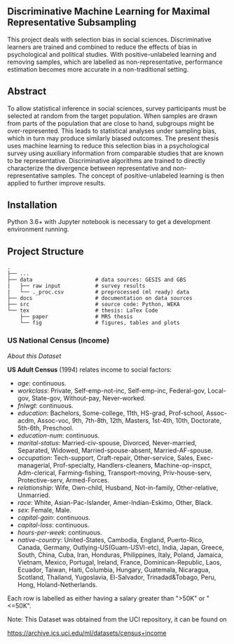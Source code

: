 ## Discriminative Machine Learning for Maximal Representative Subsampling
This project deals with selection bias in social sciences. Discriminative learners are trained and combined to reduce the effects of bias in psychological and political studies. With positive-unlabeled learning and removing samples, which are labelled as non-representative, performance estimation becomes more accurate in a non-traditional setting.

## Abstract
To allow statistical inference in social sciences, survey participants must be selected at random from the target population. When samples are drawn from parts of the population that are close to hand, subgroups might be over-represented. This leads to statistical analyses under sampling bias, which in turn may produce similarly biased outcomes. The present thesis uses machine learning to reduce this selection bias in a psychological survey using auxiliary information from comparable studies that are known to be representative. Discriminative algorithms are trained to directly characterize the divergence between representative and non-representative samples. The concept of positive-unlabeled learning is then applied to further improve results.

## Installation
Python 3.6+ with Jupyter notebook is necessary to get a development environment running.

## Project Structure
    .
    ├── ...
    ├── data                    # data sources: GESIS and GBS
    |   ├── raw input           # survey results
    |   └── ._proc.csv          # preprocessed (ml ready) data
    ├── docs                    # documentation on data sources
    ├── src                     # source code: Python, WEKA
    └── tex                     # thesis: LaTex Code
        ├── paper               # MRS thesis
        └── fig                 # figures, tables and plots

### US National Census (Income) <a name="us"></a>

*About this Dataset*

**US Adult Census** (1994) relates income to social factors: 

- *age*: continuous.
- *workclass*: Private, Self-emp-not-inc, Self-emp-inc, Federal-gov, Local-gov, State-gov, Without-pay, Never-worked.
- *fnlwgt*: continuous.
- *education*: Bachelors, Some-college, 11th, HS-grad, Prof-school, Assoc-acdm, Assoc-voc, 9th, 7th-8th, 12th, Masters, 1st-4th, 10th, Doctorate, 5th-6th, Preschool.
- *education-num*: continuous.
- *marital-status*: Married-civ-spouse, Divorced, Never-married, Separated, Widowed, Married-spouse-absent, Married-AF-spouse.
- *occupation*: Tech-support, Craft-repair, Other-service, Sales, Exec-managerial, Prof-specialty, Handlers-cleaners, Machine-op-inspct, Adm-clerical, Farming-fishing, Transport-moving, Priv-house-serv, Protective-serv, Armed-Forces.
- *relationship*: Wife, Own-child, Husband, Not-in-family, Other-relative, Unmarried.
- *race*: White, Asian-Pac-Islander, Amer-Indian-Eskimo, Other, Black.
- *sex*: Female, Male.
- *capital-gain*: continuous.
- *capital-loss*: continuous.
- *hours-per-week*: continuous.
- *native-country*: United-States, Cambodia, England, Puerto-Rico, Canada, Germany, Outlying-US(Guam-USVI-etc), India, Japan, Greece, South, China, Cuba, Iran, Honduras, Philippines, Italy, Poland, Jamaica, Vietnam, Mexico, Portugal, Ireland, France, Dominican-Republic, Laos, Ecuador, Taiwan, Haiti, Columbia, Hungary, Guatemala, Nicaragua, Scotland, Thailand, Yugoslavia, El-Salvador, Trinadad&Tobago, Peru, Hong, Holand-Netherlands.

Each row is labelled as either having a salary greater than ">50K" or "<=50K".

Note: This Dataset was obtained from the UCI repository, it can be found on

https://archive.ics.uci.edu/ml/datasets/census+income

